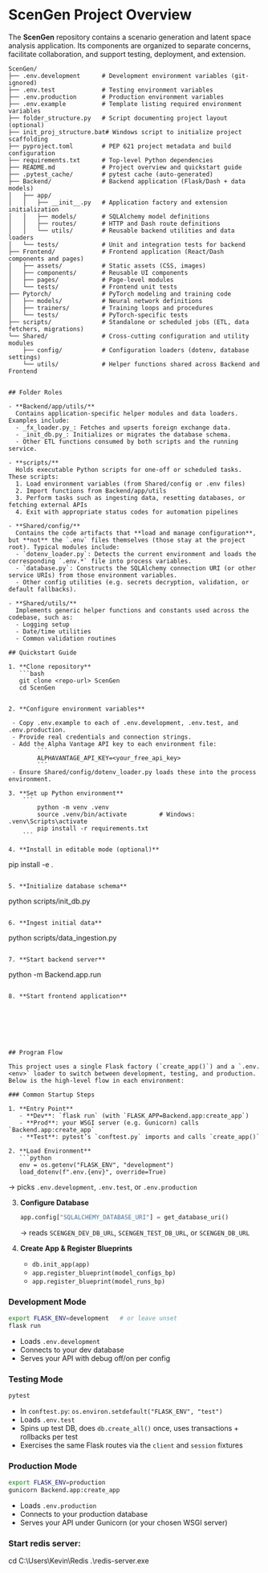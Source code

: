 # ScenGen Project Overview

The **ScenGen** repository contains a scenario generation and latent space analysis application. Its components are organized to separate concerns, facilitate collaboration, and support testing, deployment, and extension.


```tree
ScenGen/
├── .env.development      # Development environment variables (git-ignored)
├── .env.test             # Testing environment variables
├── .env.production       # Production environment variables
├── .env.example          # Template listing required environment variables
├── folder_structure.py   # Script documenting project layout (optional)
├── init_proj_structure.bat# Windows script to initialize project scaffolding
├── pyproject.toml        # PEP 621 project metadata and build configuration
├── requirements.txt      # Top-level Python dependencies
├── README.md             # Project overview and quickstart guide
├── .pytest_cache/        # pytest cache (auto-generated)
├── Backend/              # Backend application (Flask/Dash + data models)
│   ├── app/
│   │   ├── __init__.py   # Application factory and extension initialization
│   │   ├── models/       # SQLAlchemy model definitions
│   │   ├── routes/       # HTTP and Dash route definitions
│   │   └── utils/        # Reusable backend utilities and data loaders
│   └── tests/            # Unit and integration tests for backend
├── Frontend/             # Frontend application (React/Dash components and pages)
│   ├── assets/           # Static assets (CSS, images)
│   ├── components/       # Reusable UI components
│   ├── pages/            # Page-level modules
│   └── tests/            # Frontend unit tests
├── Pytorch/              # PyTorch modeling and training code
│   ├── models/           # Neural network definitions
│   ├── trainers/         # Training loops and procedures
│   └── tests/            # PyTorch-specific tests
├── scripts/              # Standalone or scheduled jobs (ETL, data fetchers, migrations)
└── Shared/               # Cross-cutting configuration and utility modules
    ├── config/           # Configuration loaders (dotenv, database settings)
    └── utils/            # Helper functions shared across Backend and Frontend


## Folder Roles

- **Backend/app/utils/**  
  Contains application-specific helper modules and data loaders. Examples include:  
  - _fx_loader.py_: Fetches and upserts foreign exchange data.  
  - _init_db.py_: Initializes or migrates the database schema.  
  - Other ETL functions consumed by both scripts and the running service.

- **scripts/**  
  Holds executable Python scripts for one-off or scheduled tasks. These scripts:  
  1. Load environment variables (from Shared/config or .env files)  
  2. Import functions from Backend/app/utils  
  3. Perform tasks such as ingesting data, resetting databases, or fetching external APIs  
  4. Exit with appropriate status codes for automation pipelines

- **Shared/config/**  
  Contains the code artifacts that **load and manage configuration**, but **not** the `.env` files themselves (those stay at the project root). Typical modules include:  
  - `dotenv_loader.py`: Detects the current environment and loads the corresponding `.env.*` file into process variables.  
  - `database.py`: Constructs the SQLAlchemy connection URI (or other service URIs) from those environment variables.  
  - Other config utilities (e.g. secrets decryption, validation, or default fallbacks).

- **Shared/utils/**  
  Implements generic helper functions and constants used across the codebase, such as:  
  - Logging setup  
  - Date/time utilities  
  - Common validation routines

## Quickstart Guide

1. **Clone repository**
   ```bash
   git clone <repo-url> ScenGen
   cd ScenGen


2. **Configure environment variables**

 - Copy .env.example to each of .env.development, .env.test, and .env.production.
 - Provide real credentials and connection strings.
 - Add the Alpha Vantage API key to each environment file:
        ```
        ALPHAVANTAGE_API_KEY=<your_free_api_key>
        ```
 - Ensure Shared/config/dotenv_loader.py loads these into the process environment.

3. **Set up Python environment**
    ```
        python -m venv .venv
        source .venv/bin/activate         # Windows: .venv\Scripts\activate
        pip install -r requirements.txt
    ```

4. **Install in editable mode (optional)**
```
pip install -e .
```

5. **Initialize database schema**
```
python scripts/init_db.py
```

6. **Ingest initial data**
```
python scripts/data_ingestion.py
```

7. **Start backend server**
```
python -m Backend.app.run
```

8. **Start frontend application**







## Program Flow

This project uses a single Flask factory (`create_app()`) and a `.env.<env>` loader to switch between development, testing, and production. Below is the high‑level flow in each environment:

### Common Startup Steps

1. **Entry Point**  
   - **Dev**: `flask run` (with `FLASK_APP=Backend.app:create_app`)  
   - **Prod**: your WSGI server (e.g. Gunicorn) calls `Backend.app:create_app`  
   - **Test**: pytest’s `conftest.py` imports and calls `create_app()`

2. **Load Environment**  
   ```python
   env = os.getenv("FLASK_ENV", "development")
   load_dotenv(f".env.{env}", override=True)
   ```
   → picks `.env.development`, `.env.test`, or `.env.production`

3. **Configure Database**  
   ```python
   app.config["SQLALCHEMY_DATABASE_URI"] = get_database_uri()
   ```
   → reads `SCENGEN_DEV_DB_URL`, `SCENGEN_TEST_DB_URL`, or `SCENGEN_DB_URL`

4. **Create App & Register Blueprints**  
   - `db.init_app(app)`  
   - `app.register_blueprint(model_configs_bp)`  
   - `app.register_blueprint(model_runs_bp)`

### Development Mode

```bash
export FLASK_ENV=development   # or leave unset
flask run
```

- Loads `.env.development`  
- Connects to your dev database  
- Serves your API with debug off/on per config

### Testing Mode

```bash
pytest
```

- In `conftest.py`: `os.environ.setdefault("FLASK_ENV", "test")`  
- Loads `.env.test`  
- Spins up test DB, does `db.create_all()` once, uses transactions + rollbacks per test  
- Exercises the same Flask routes via the `client` and `session` fixtures

### Production Mode

```bash
export FLASK_ENV=production
gunicorn Backend.app:create_app
```

- Loads `.env.production`  
- Connects to your production database  
- Serves your API under Gunicorn (or your chosen WSGI server)


### Start redis server:
cd C:\Users\Kevin\Redis
.\redis-server.exe
